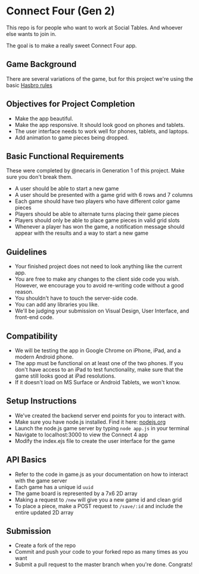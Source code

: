# Connect Four (Gen 2)

This repo is for people who want to work at Social Tables. And whoever else wants to join in.

The goal is to make a really sweet Connect Four app.

## Game Background
There are several variations of the game, but for this project we're using the basic [Hasbro rules](http://www.hasbro.com/common/documents/dad2614d1c4311ddbd0b0800200c9a66/1EF6874419B9F36910222EB9858E8CB8.pdf)


## Objectives for Project Completion
- Make the app beautiful.
- Make the app responsive. It should look good on phones and tablets.
- The user interface needs to work well for phones, tablets, and laptops.
- Add animation to game pieces being dropped.

## Basic Functional Requirements
These were completed by @necaris in Generation 1 of this project. Make sure you don't break them.
- A user should be able to start a new game
- A user should be presented with a game grid with 6 rows and 7 columns
- Each game should have two players who have different color game pieces
- Players should be able to alternate turns placing their game pieces
- Players should only be able to place game pieces in valid grid slots
- Whenever a player has won the game, a notification message should appear with the results and a way to start a new game

## Guidelines
- Your finished project does not need to look anything like the current app.
- You are free to make any changes to the client side code you wish. However, we encourage you to avoid re-writing code without a good reason.
- You shouldn't have to touch the server-side code.
- You can add any libraries you like.
- We'll be judging your submission on Visual Design, User Interface, and front-end code. 

## Compatibility
- We will be testing the app in Google Chrome on iPhone, iPad, and a modern Android phone. 
- The app must be functional on at least one of the two phones. If you don't have access to an iPad to test functionality, make sure that the game still looks good at iPad resolutions.
- If it doesn't load on MS Surface or Android Tablets, we won't know.

## Setup Instructions
- We've created the backend server end points for you to interact with.
- Make sure you have node.js installed. Find it here: [nodejs.org](http://nodejs.org)
- Launch the node.js game server by typing `node app.js` in your terminal
- Navigate to localhost:3000 to view the Connect 4 app
- Modify the index.ejs file to create the user interface for the game

## API Basics
- Refer to the code in game.js as your documentation on how to interact with the game server
- Each game has a unique id `uuid`
- The game board is represented by a 7x6 2D array
- Making a request to `/new` will give you a new game id and clean grid
- To place a piece, make a POST request to `/save/:id` and include the entire updated 2D array

## Submission
- Create a fork of the repo
- Commit and push your code to your forked repo as many times as you want
- Submit a pull request to the master branch when you're done. Congrats!
